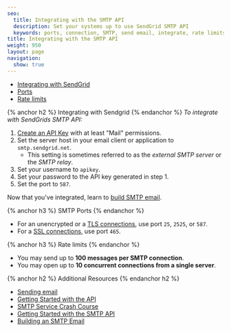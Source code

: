 ```yaml
---
seo:
  title: Integrating with the SMTP API
  description: Set your systems up to use SendGrid SMTP API
  keywords: ports, connection, SMTP, send email, integrate, rate limits, setting up
title: Integrating with the SMTP API
weight: 950
layout: page
navigation:
  show: true
---
```


- [Integrating with SendGrid](#-Integrating-with-SendGrid])
- [Ports](#-SMTP-Ports)
- [Rate limits](#-Rate-limits)

{% anchor h2 %}	Integrating with Sendgrid
{% endanchor %}	
*To integrate with SendGrids SMTP API:*

1. [Create an API Key](https://app.sendgrid.com/settings/api_keys) with at least "Mail" permissions.
2. Set the server host in your email client or application to `smtp.sendgrid.net`.
    * This setting is sometimes referred to as the _external SMTP server_ or the _SMTP relay_.
3. Set your username to `apikey`.
4. Set your password to the API key generated in step 1.
5. Set the port to `587`.

Now that you've integrated, learn to [build SMTP email]({{root_url}}/for-developers/getting-started/building-an-smtp-email.html).

{% anchor h3 %}	SMTP Ports
{% endanchor %}	
- For an unencrypted or a [TLS connections]({{root_url}}//help-support/sending-email/ssl-vs-tls.html), use port `25`, `2525`, or `587`.
- For a [SSL connections]({{root_url}}https://sendgrid.com/docs/help-support/sending-email/tls.html), use port `465`.

{% anchor h3 %}	Rate limits
{% endanchor %}	
- You may send up to **100 messages per SMTP connection**.
- You may open up to **10 concurrent connections from a single server**.

{% anchor h2 %}	Additional Resources
{% endanchor h2 %}	
- [Sending email]({{root_url}}/help-support/getting-started/how-to-send-email.html)
- [Getting Started with the API]({{root_url}}/API_Reference/api_v3.html)
- [SMTP Service Crash Course](https://sendgrid.com/blog/smtp-service-crash-course/)
- [Getting Started with the SMTP API]({{root_url}}/for-developers/getting-started/getting-started-smtp.html)
- [Building an SMTP Email]({{root_url}}/for-developers/getting-started/building-an-smtp-email.html)
